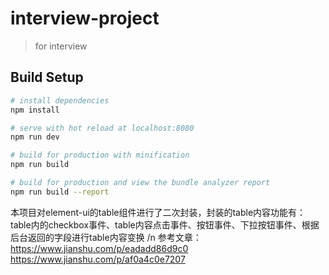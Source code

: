 # interview-project

> for interview

## Build Setup

``` bash
# install dependencies
npm install

# serve with hot reload at localhost:8080
npm run dev

# build for production with minification
npm run build

# build for production and view the bundle analyzer report
npm run build --report
```
本项目对element-ui的table组件进行了二次封装，封装的table内容功能有：table内的checkbox事件、table内容点击事件、按钮事件、下拉按钮事件、根据后台返回的字段进行table内容变换
/n
参考文章：
https://www.jianshu.com/p/eadadd86d9c0
https://www.jianshu.com/p/af0a4c0e7207
